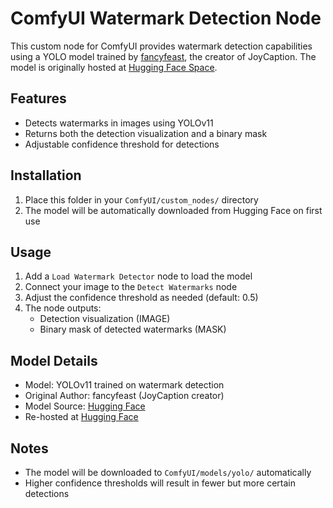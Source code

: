 # ComfyUI Watermark Detection Node

This custom node for ComfyUI provides watermark detection capabilities using a YOLO model trained by [fancyfeast](https://huggingface.co/fancyfeast), the creator of JoyCaption. The model is originally hosted at [Hugging Face Space](https://huggingface.co/spaces/fancyfeast/joycaption-watermark-detection).

## Features
- Detects watermarks in images using YOLOv11
- Returns both the detection visualization and a binary mask
- Adjustable confidence threshold for detections

## Installation
1. Place this folder in your `ComfyUI/custom_nodes/` directory
2. The model will be automatically downloaded from Hugging Face on first use

## Usage
1. Add a `Load Watermark Detector` node to load the model
2. Connect your image to the `Detect Watermarks` node
3. Adjust the confidence threshold as needed (default: 0.5)
4. The node outputs:
   - Detection visualization (IMAGE)
   - Binary mask of detected watermarks (MASK)

## Model Details
- Model: YOLOv11 trained on watermark detection
- Original Author: fancyfeast (JoyCaption creator)
- Model Source: [Hugging Face](https://huggingface.co/spaces/fancyfeast/joycaption-watermark-detection)
- Re-hosted at [Hugging Face](https://huggingface.co/lrzjason/joy_caption_watermark_yolo)

## Notes
- The model will be downloaded to `ComfyUI/models/yolo/` automatically
- Higher confidence thresholds will result in fewer but more certain detections